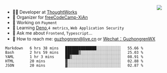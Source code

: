 <img align="right" src="https://github-readme-stats.vercel.app/api?username=guzhongren&show_icons=true&icon_color=805AD5&text_color=000&bg_color=ffffff&hide_title=true" />

- 👨‍💻  Developer at [ThoughtWorks](https://thoughtworks.com)
- 🏢 Organizer for [freeCodeCamp-XiAn](https://github.com/orgs/freeCodeCamp-XiAn)
- 🔭 Working on `Payment`
- 🌱 Learning [Deno](https://deno.land/),`4 metrics`,  `Web Application Security`
- 💬 Ask me about `Frontend`, `Typescript`...
- 🔎 How to reach me: [guzhognren@live.cn](guzhognren@live.cn) or [Wechat：GuzhongrenWX]()

<!--START_SECTION:waka-->
```text
Markdown   6 hrs 38 mins   ██████████████░░░░░░░░░░░   55.66 % 
Bash       2 hrs 59 mins   ██████▒░░░░░░░░░░░░░░░░░░   25.03 % 
YAML       1 hr 3 mins     ██▒░░░░░░░░░░░░░░░░░░░░░░   08.91 % 
HTML       20 mins         ▓░░░░░░░░░░░░░░░░░░░░░░░░   02.88 % 
JSON       20 mins         ▓░░░░░░░░░░░░░░░░░░░░░░░░   02.87 % 
```
<!--END_SECTION:waka-->

